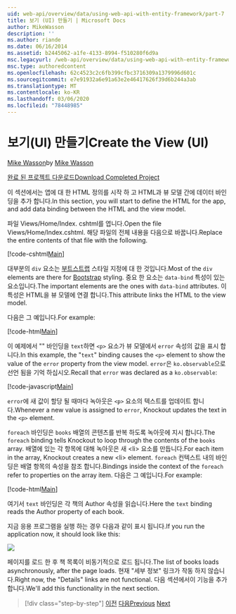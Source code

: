 ```yaml
---
uid: web-api/overview/data/using-web-api-with-entity-framework/part-7
title: 보기 (UI) 만들기 | Microsoft Docs
author: MikeWasson
description: ''
ms.author: riande
ms.date: 06/16/2014
ms.assetid: b2445062-a1fe-4133-8994-f510280f6d9a
msc.legacyurl: /web-api/overview/data/using-web-api-with-entity-framework/part-7
msc.type: authoredcontent
ms.openlocfilehash: 62c4523c2c6fb399cfbc3716309a1379996d601c
ms.sourcegitcommit: e7e91932a6e91a63e2e46417626f39d6b244a3ab
ms.translationtype: MT
ms.contentlocale: ko-KR
ms.lasthandoff: 03/06/2020
ms.locfileid: "78448985"
---
```

# <a name="create-the-view-ui"></a><span data-ttu-id="98bf8-102">보기(UI) 만들기</span><span class="sxs-lookup"><span data-stu-id="98bf8-102">Create the View (UI)</span></span>

<span data-ttu-id="98bf8-103">[Mike Wasson](https://github.com/MikeWasson)</span><span class="sxs-lookup"><span data-stu-id="98bf8-103">by [Mike Wasson](https://github.com/MikeWasson)</span></span>

[<span data-ttu-id="98bf8-104">완료 된 프로젝트 다운로드</span><span class="sxs-lookup"><span data-stu-id="98bf8-104">Download Completed Project</span></span>](https://github.com/MikeWasson/BookService)

<span data-ttu-id="98bf8-105">이 섹션에서는 앱에 대 한 HTML 정의를 시작 하 고 HTML과 뷰 모델 간에 데이터 바인딩을 추가 합니다.</span><span class="sxs-lookup"><span data-stu-id="98bf8-105">In this section, you will start to define the HTML for the app, and add data binding between the HTML and the view model.</span></span>

<span data-ttu-id="98bf8-106">파일 Views/Home/Index. cshtml를 엽니다.</span><span class="sxs-lookup"><span data-stu-id="98bf8-106">Open the file Views/Home/Index.cshtml.</span></span> <span data-ttu-id="98bf8-107">해당 파일의 전체 내용을 다음으로 바꿉니다.</span><span class="sxs-lookup"><span data-stu-id="98bf8-107">Replace the entire contents of that file with the following.</span></span>

[!code-cshtml[Main](part-7/samples/sample1.cshtml)]

<span data-ttu-id="98bf8-108">대부분의 `div` 요소는 [부트스트랩](http://getbootstrap.com/) 스타일 지정에 대 한 것입니다.</span><span class="sxs-lookup"><span data-stu-id="98bf8-108">Most of the `div` elements are there for [Bootstrap](http://getbootstrap.com/) styling.</span></span> <span data-ttu-id="98bf8-109">중요 한 요소는 `data-bind` 특성이 있는 요소입니다.</span><span class="sxs-lookup"><span data-stu-id="98bf8-109">The important elements are the ones with `data-bind` attributes.</span></span> <span data-ttu-id="98bf8-110">이 특성은 HTML을 뷰 모델에 연결 합니다.</span><span class="sxs-lookup"><span data-stu-id="98bf8-110">This attribute links the HTML to the view model.</span></span>

<span data-ttu-id="98bf8-111">다음은 그 예입니다.</span><span class="sxs-lookup"><span data-stu-id="98bf8-111">For example:</span></span>

[!code-html[Main](part-7/samples/sample2.html)]

<span data-ttu-id="98bf8-112">이 예제에서 &quot;&quot; 바인딩을 `text`하면 `<p>` 요소가 뷰 모델에서 `error` 속성의 값을 표시 합니다.</span><span class="sxs-lookup"><span data-stu-id="98bf8-112">In this example, the &quot;`text`&quot; binding causes the `<p>` element to show the value of the `error` property from the view model.</span></span> <span data-ttu-id="98bf8-113">`error`은 `ko.observable`으로 선언 됨을 기억 하십시오.</span><span class="sxs-lookup"><span data-stu-id="98bf8-113">Recall that `error` was declared as a `ko.observable`:</span></span>

[!code-javascript[Main](part-7/samples/sample3.js)]

<span data-ttu-id="98bf8-114">`error`에 새 값이 할당 될 때마다 녹아웃은 `<p>` 요소의 텍스트를 업데이트 합니다.</span><span class="sxs-lookup"><span data-stu-id="98bf8-114">Whenever a new value is assigned to `error`, Knockout updates the text in the `<p>` element.</span></span>

<span data-ttu-id="98bf8-115">`foreach` 바인딩은 `books` 배열의 콘텐츠를 반복 하도록 녹아웃에 지시 합니다.</span><span class="sxs-lookup"><span data-stu-id="98bf8-115">The `foreach` binding tells Knockout to loop through the contents of the `books` array.</span></span> <span data-ttu-id="98bf8-116">배열에 있는 각 항목에 대해 녹아웃은 새 &lt;li&gt; 요소를 만듭니다.</span><span class="sxs-lookup"><span data-stu-id="98bf8-116">For each item in the array, Knockout creates a new &lt;li&gt; element.</span></span> <span data-ttu-id="98bf8-117">`foreach` 컨텍스트 내의 바인딩은 배열 항목의 속성을 참조 합니다.</span><span class="sxs-lookup"><span data-stu-id="98bf8-117">Bindings inside the context of the `foreach` refer to properties on the array item.</span></span> <span data-ttu-id="98bf8-118">다음은 그 예입니다.</span><span class="sxs-lookup"><span data-stu-id="98bf8-118">For example:</span></span>

[!code-html[Main](part-7/samples/sample4.html)]

<span data-ttu-id="98bf8-119">여기서 `text` 바인딩은 각 책의 Author 속성을 읽습니다.</span><span class="sxs-lookup"><span data-stu-id="98bf8-119">Here the `text` binding reads the Author property of each book.</span></span>

<span data-ttu-id="98bf8-120">지금 응용 프로그램을 실행 하는 경우 다음과 같이 표시 됩니다.</span><span class="sxs-lookup"><span data-stu-id="98bf8-120">If you run the application now, it should look like this:</span></span>

![](part-7/_static/image1.png)

<span data-ttu-id="98bf8-121">페이지를 로드 한 후 책 목록이 비동기적으로 로드 됩니다.</span><span class="sxs-lookup"><span data-stu-id="98bf8-121">The list of books loads asynchronously, after the page loads.</span></span> <span data-ttu-id="98bf8-122">현재 &quot;세부 정보&quot; 링크가 작동 하지 않습니다.</span><span class="sxs-lookup"><span data-stu-id="98bf8-122">Right now, the &quot;Details&quot; links are not functional.</span></span> <span data-ttu-id="98bf8-123">다음 섹션에서이 기능을 추가 합니다.</span><span class="sxs-lookup"><span data-stu-id="98bf8-123">We'll add this functionality in the next section.</span></span>

> [!div class="step-by-step"]
> <span data-ttu-id="98bf8-124">[이전](part-6.md)
> [다음](part-8.md)</span><span class="sxs-lookup"><span data-stu-id="98bf8-124">[Previous](part-6.md)
[Next](part-8.md)</span></span>
